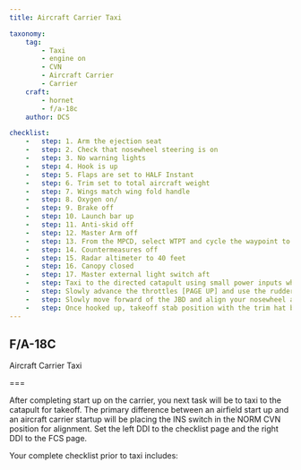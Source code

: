 ```yaml
---
title: Aircraft Carrier Taxi 

taxonomy:
    tag:
        - Taxi 
        - engine on
        - CVN
        - Aircraft Carrier
        - Carrier
    craft:
        - hornet
        - f/a-18c
    author: DCS

checklist:
    -   step: 1. Arm the ejection seat 
    -   step: 2. Check that nosewheel steering is on 
    -   step: 3. No warning lights 
    -   step: 4. Hook is up 
    -   step: 5. Flaps are set to HALF Instant 
    -   step: 6. Trim set to total aircraft weight 
    -   step: 7. Wings match wing fold handle 
    -   step: 8. Oxygen on/ 
    -   step: 9. Brake off 
    -   step: 10. Launch bar up 
    -   step: 11. Anti-skid off 
    -   step: 12. Master Arm off 
    -   step: 13. From the MPCD, select WTPT and cycle the waypoint to 1. 
    -   step: 14. Countermeasures off 
    -   step: 15. Radar altimeter to 40 feet 
    -   step: 16. Canopy closed 
    -   step: 17. Master external light switch aft
    -   step: Taxi to the directed catapult using small power inputs while using nosewheel steering in high gain [S]. Once behind the Jet Blast Defector (JBD) of the catapult you will launch from, spread the wings using the wing fold handle on the right vertical panel. To do so, right mouse button click on the handle until at the SPREAD setting. Then, with the mouse cursor over the handle, rotate forward on the mouse wheel. 
    -   step: Slowly advance the throttles [PAGE UP] and use the rudder pedals to steer left [Z] and right [X]. Reduce throttle by pressing [PAGE DOWN]. Holding down the Noses Wheel Steering (NWS) button, you can enable NWS HI mode [S] enabled tighter taxi turns. Press [W] to apply wheel brakes. 
    -   step: Slowly move forward of the JBD and align your nosewheel along the catapult track. You can best align yourself by using either the [F2] external view or taxi to place the shuttle directly left or right of your shoulder when launching from catapult 1 or 2. Once the nosewheel is directly behind the catapult shuttle, lower the launch bar. Next, press [U] and this will auto-connect the launch bar to the catapult shuttle.
    -   step: Once hooked up, takeoff stab position with the trim hat based on total aircraft weight. This weight can be seen on the CHECKLIST page. Using the TRIM HAT, set your stabs to takeoff trim based on <br />• Below 44,000 gross weight = stab trim 16 degrees (MIL or burners) <br />• 45,000 to 48,000 gross weight = stab trim 17 degrees (MIL or burners) <br />• 49,000 and above = stab trim 19 degrees (Burners required) 
---
```


## F/A-18C 
Aircraft Carrier Taxi 

===

After completing start up on the carrier, you next task will be to taxi to the catapult for takeoff. The primary difference between an airfield start up and an aircraft carrier startup will be placing the INS switch in the NORM CVN position for alignment. Set the left DDI to the checklist page and the right DDI to the FCS page. 

Your complete checklist prior to taxi includes: 